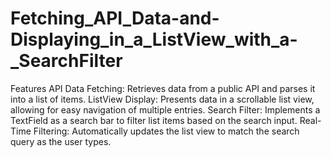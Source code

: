 # Fetching_API_Data-and-Displaying_in_a_ListView_with_a-_SearchFilter

Features
API Data Fetching: Retrieves data from a public API and parses it into a list of items.
ListView Display: Presents data in a scrollable list view, allowing for easy navigation of multiple entries.
Search Filter: Implements a TextField as a search bar to filter list items based on the search input.
Real-Time Filtering: Automatically updates the list view to match the search query as the user types.

